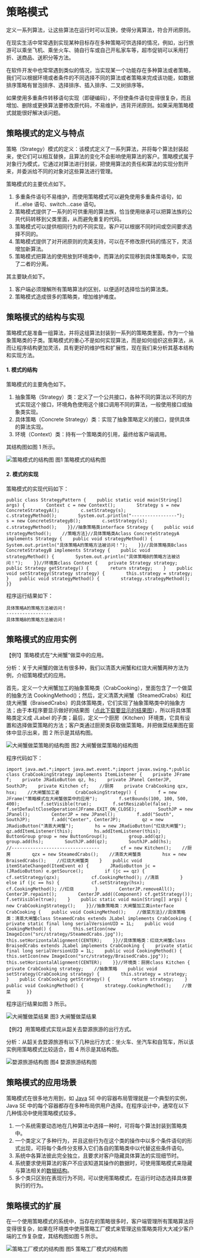 # 策略模式

定义一系列算法，让这些算法在运行时可以互换，使得分离算法，符合开闭原则。





在现实生活中常常遇到实现某种目标存在多种策略可供选择的情况，例如，出行旅游可以乘坐飞机、乘坐火车、骑自行车或自己开私家车等，超市促销可以釆用打折、送商品、送积分等方法。

在软件开发中也常常遇到类似的情况，当实现某一个功能存在多种算法或者策略，我们可以根据环境或者条件的不同选择不同的算法或者策略来完成该功能，如数据排序策略有冒泡排序、选择排序、插入排序、二叉树排序等。

如果使用多重条件转移语句实现（即硬编码），不但使条件语句变得很复杂，而且增加、删除或更换算法要修改原代码，不易维护，违背开闭原则。如果采用策略模式就能很好解决该问题。

## 策略模式的定义与特点

策略（Strategy）模式的定义：该模式定义了一系列算法，并将每个算法封装起来，使它们可以相互替换，且算法的变化不会影响使用算法的客户。策略模式属于对象行为模式，它通过对算法进行封装，把使用算法的责任和算法的实现分割开来，并委派给不同的对象对这些算法进行管理。

策略模式的主要优点如下。

1. 多重条件语句不易维护，而使用策略模式可以避免使用多重条件语句，如 if...else 语句、switch...case 语句。
2. 策略模式提供了一系列的可供重用的算法族，恰当使用继承可以把算法族的公共代码转移到父类里面，从而避免重复的代码。
3. 策略模式可以提供相同行为的不同实现，客户可以根据不同时间或空间要求选择不同的。
4. 策略模式提供了对开闭原则的完美支持，可以在不修改原代码的情况下，灵活增加新算法。
5. 策略模式把算法的使用放到环境类中，而算法的实现移到具体策略类中，实现了二者的分离。


其主要缺点如下。

1. 客户端必须理解所有策略算法的区别，以便适时选择恰当的算法类。
2. 策略模式造成很多的策略类，增加维护难度。

## 策略模式的结构与实现

策略模式是准备一组算法，并将这组算法封装到一系列的策略类里面，作为一个抽象策略类的子类。策略模式的重心不是如何实现算法，而是如何组织这些算法，从而让程序结构更加灵活，具有更好的维护性和扩展性，现在我们来分析其基本结构和实现方法。

#### 1. 模式的结构

策略模式的主要角色如下。

1. 抽象策略（Strategy）类：定义了一个公共接口，各种不同的算法以不同的方式实现这个接口，环境角色使用这个接口调用不同的算法，一般使用接口或抽象类实现。
2. 具体策略（Concrete Strategy）类：实现了抽象策略定义的接口，提供具体的算法实现。
3. 环境（Context）类：持有一个策略类的引用，最终给客户端调用。


其结构图如图 1 所示。



![策略模式的结构图](http://c.biancheng.net/uploads/allimg/181116/3-1Q116103K1205.gif)
图1 策略模式的结构图

#### 2. 模式的实现

策略模式的实现代码如下：

```
public class StrategyPattern {    public static void main(String[] args) {        Context c = new Context();        Strategy s = new ConcreteStrategyA();        c.setStrategy(s);        c.strategyMethod();        System.out.println("-----------------");        s = new ConcreteStrategyB();        c.setStrategy(s);        c.strategyMethod();    }}//抽象策略类interface Strategy {    public void strategyMethod();    //策略方法}//具体策略类Aclass ConcreteStrategyA implements Strategy {    public void strategyMethod() {        System.out.println("具体策略A的策略方法被访问！");    }}//具体策略类Bclass ConcreteStrategyB implements Strategy {    public void strategyMethod() {        System.out.println("具体策略B的策略方法被访问！");    }}//环境类class Context {    private Strategy strategy;    public Strategy getStrategy() {        return strategy;    }    public void setStrategy(Strategy strategy) {        this.strategy = strategy;    }    public void strategyMethod() {        strategy.strategyMethod();    }}
```

程序运行结果如下：

```
具体策略A的策略方法被访问！
-----------------
具体策略B的策略方法被访问！
```

## 策略模式的应用实例

【例1】策略模式在“大闸蟹”做菜中的应用。

分析：关于大闸蟹的做法有很多种，我们以清蒸大闸蟹和红烧大闸蟹两种方法为例，介绍策略模式的应用。

首先，定义一个大闸蟹加工的抽象策略类（CrabCooking），里面包含了一个做菜的抽象方法 CookingMethod()；然后，定义清蒸大闸蟹（SteamedCrabs）和红烧大闸蟹（BraisedCrabs）的具体策略类，它们实现了抽象策略类中的抽象方法；由于本程序要显示做好的结果图（[点此下载要显示的结果图](http://c.biancheng.net/uploads/soft/181113/3-1Q116104147.zip)），所以将具体策略类定义成 JLabel 的子类；最后，定义一个厨房（Kitchen）环境类，它具有设置和选择做菜策略的方法；客户类通过厨房类获取做菜策略，并把做菜结果图在窗体中显示出来，图 2 所示是其结构图。



![大闸蟹做菜策略的结构图](http://c.biancheng.net/uploads/allimg/181116/3-1Q116103R5638.gif)
图2 大闸蟹做菜策略的结构图


程序代码如下：

```
import java.awt.*;import java.awt.event.*;import javax.swing.*;public class CrabCookingStrategy implements ItemListener {    private JFrame f;    private JRadioButton qz, hs;    private JPanel CenterJP, SouthJP;    private Kitchen cf;    //厨房    private CrabCooking qzx, hsx;    //大闸蟹加工者      CrabCookingStrategy() {        f = new JFrame("策略模式在大闸蟹做菜中的应用");        f.setBounds(100, 100, 500, 400);        f.setVisible(true);        f.setResizable(false);        f.setDefaultCloseOperation(JFrame.EXIT_ON_CLOSE);        SouthJP = new JPanel();        CenterJP = new JPanel();        f.add("South", SouthJP);        f.add("Center", CenterJP);        qz = new JRadioButton("清蒸大闸蟹");        hs = new JRadioButton("红烧大闸蟹");        qz.addItemListener(this);        hs.addItemListener(this);        ButtonGroup group = new ButtonGroup();        group.add(qz);        group.add(hs);        SouthJP.add(qz);        SouthJP.add(hs);        //---------------------------------        cf = new Kitchen();    //厨房        qzx = new SteamedCrabs();    //清蒸大闸蟹类        hsx = new BraisedCrabs();    //红烧大闸蟹类    }    public void itemStateChanged(ItemEvent e) {        JRadioButton jc = (JRadioButton) e.getSource();        if (jc == qz) {            cf.setStrategy(qzx);            cf.CookingMethod(); //清蒸        } else if (jc == hs) {            cf.setStrategy(hsx);            cf.CookingMethod(); //红烧        }        CenterJP.removeAll();        CenterJP.repaint();        CenterJP.add((Component) cf.getStrategy());        f.setVisible(true);    }    public static void main(String[] args) {        new CrabCookingStrategy();    }}//抽象策略类：大闸蟹加工类interface CrabCooking {    public void CookingMethod();    //做菜方法}//具体策略类：清蒸大闸蟹class SteamedCrabs extends JLabel implements CrabCooking {    private static final long serialVersionUID = 1L;    public void CookingMethod() {        this.setIcon(new ImageIcon("src/strategy/SteamedCrabs.jpg"));        this.setHorizontalAlignment(CENTER);    }}//具体策略类：红烧大闸蟹class BraisedCrabs extends JLabel implements CrabCooking {    private static final long serialVersionUID = 1L;    public void CookingMethod() {        this.setIcon(new ImageIcon("src/strategy/BraisedCrabs.jpg"));        this.setHorizontalAlignment(CENTER);    }}//环境类：厨房class Kitchen {    private CrabCooking strategy;    //抽象策略    public void setStrategy(CrabCooking strategy) {        this.strategy = strategy;    }    public CrabCooking getStrategy() {        return strategy;    }    public void CookingMethod() {        strategy.CookingMethod();    //做菜      }}
```

程序运行结果如图 3 所示。



![大闸蟹做菜结果](http://c.biancheng.net/uploads/allimg/181116/3-1Q116103Z1315.jpg)
图3 大闸蟹做菜结果


【例2】用策略模式实现从韶关去婺源旅游的出行方式。

分析：从韶关去婺源旅游有以下几种出行方式：坐火车、坐汽车和自驾车，所以该实例用策略模式比较适合，图 4 所示是其结构图。



![婺源旅游结构图](http://c.biancheng.net/uploads/allimg/181116/3-1Q11610393E92.gif)
图4 婺源旅游结构图

## 策略模式的应用场景

策略模式在很多地方用到，如 [Java](http://c.biancheng.net/java/) SE 中的容器布局管理就是一个典型的实例，Java SE 中的每个容器都存在多种布局供用户选择。在程序设计中，通常在以下几种情况中使用策略模式较多。

1. 一个系统需要动态地在几种算法中选择一种时，可将每个算法封装到策略类中。
2. 一个类定义了多种行为，并且这些行为在这个类的操作中以多个条件语句的形式出现，可将每个条件分支移入它们各自的策略类中以代替这些条件语句。
3. 系统中各算法彼此完全独立，且要求对客户隐藏具体算法的实现细节时。
4. 系统要求使用算法的客户不应该知道其操作的数据时，可使用策略模式来隐藏与算法相关的[数据结构](http://c.biancheng.net/data_structure/)。
5. 多个类只区别在表现行为不同，可以使用策略模式，在运行时动态选择具体要执行的行为。

## 策略模式的扩展

在一个使用策略模式的系统中，当存在的策略很多时，客户端管理所有策略算法将变得很复杂，如果在环境类中使用策略工厂模式来管理这些策略类将大大减少客户端的工作复杂度，其结构图如图 5 所示。



![策略工厂模式的结构图](http://c.biancheng.net/uploads/allimg/181116/3-1Q116104010550.gif)
图5 策略工厂模式的结构图